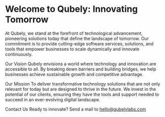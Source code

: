 # Welcome to Qubely: Innovating Tomorrow

At Qubely, we stand at the forefront of technological advancement, pioneering solutions today that define the landscape of tomorrow. Our commitment is to provide cutting-edge software services, solutions, and tools that empower businesses to scale dynamically and innovate continuously.

Our Vision
Qubely envisions a world where technology and innovation are accessible to all. By breaking down barriers and building bridges, we help businesses achieve sustainable growth and competitive advantage.

Our Mission
To deliver transformative technology solutions that are not only relevant for today but are designed to thrive in the future. We invest in the potential of our clients, ensuring they have the tools and support needed to succeed in an ever-evolving digital landscape.

Contact Us
Ready to innovate? Send a mail to hello@qubelylabs.com
